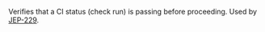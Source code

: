Verifies that a CI status (check run) is passing before proceeding.
Used by [JEP-229](https://jenkins.io/jep/229).
